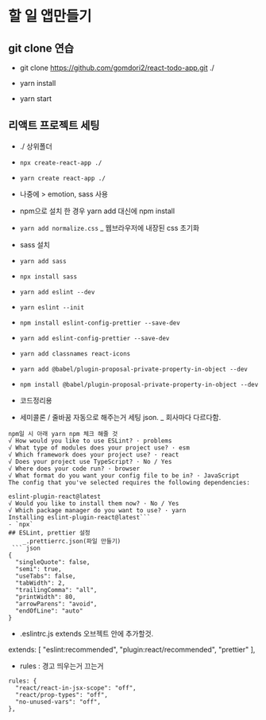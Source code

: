 # 할 일 앱만들기

## git clone 연습

- git clone https://github.com/gomdori2/react-todo-app.git ./

- yarn install

- yarn start

## 리액트 프로젝트 세팅

- ./ 상위폴더

- `npx create-react-app ./`
- `yarn create react-app ./`

- 나중에 > emotion, sass 사용
- npm으로 설치 한 경우 yarn add 대신에 npm install

- `yarn add normalize.css`
  \_ 웹브라우저에 내장된 css 초기화

- sass 설치
- `yarn add sass`
- `npx install sass`
- `yarn add eslint --dev`
- `yarn eslint --init`

- `npm install eslint-config-prettier --save-dev`
- `yarn add eslint-config-prettier --save-dev`
- `yarn add classnames react-icons`

- `yarn add @babel/plugin-proposal-private-property-in-object --dev`
- `npm install @babel/plugin-proposal-private-property-in-object --dev`

- 코드정리용
- 세미콜론 / 줄바꿈 자동으로 해주는거 세팅 json.
  \_ 회사마다 다르다함.

````
npm일 시 아래 yarn npm 체크 해줄 것
√ How would you like to use ESLint? · problems
√ What type of modules does your project use? · esm
√ Which framework does your project use? · react
√ Does your project use TypeScript? · No / Yes
√ Where does your code run? · browser
√ What format do you want your config file to be in? · JavaScript
The config that you've selected requires the following dependencies:

eslint-plugin-react@latest
√ Would you like to install them now? · No / Yes
√ Which package manager do you want to use? · yarn
Installing eslint-plugin-react@latest```
- `npx`
## ESLint, prettier 설정
    _.prettierrc.json(파일 만들기)
 ``` json
{
  "singleQuote": false,
  "semi": true,
  "useTabs": false,
  "tabWidth": 2,
  "trailingComma": "all",
  "printWidth": 80,
  "arrowParens": "avoid",
  "endOfLine": "auto"
}
````

- .eslintrc.js extends 오브젝트 안에 추가할것.

extends: [
"eslint:recommended",
"plugin:react/recommended",
"prettier"
],

- rules : 경고 띄우는거 끄는거

```
rules: {
  "react/react-in-jsx-scope": "off",
  "react/prop-types": "off",
  "no-unused-vars": "off",
},
```
